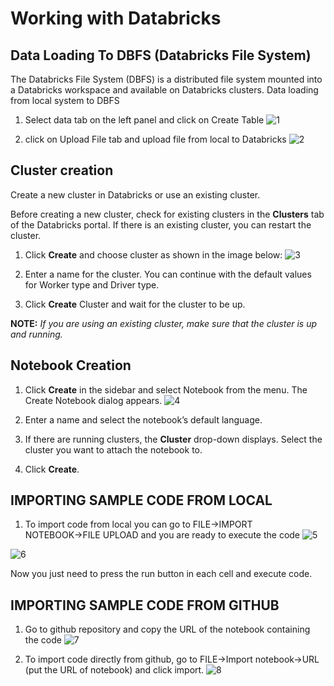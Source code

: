 # Working with Databricks

## Data Loading To DBFS (Databricks File System) 
The Databricks File System (DBFS) is a distributed file system mounted into a Databricks workspace and available on Databricks clusters.
Data loading from local system to DBFS
1. Select data tab on the left panel and click on Create Table 
![1](https://github.com/kipibi/Pyspark-to-Snowpark-Migration/assets/14852755/8bdab15a-9f32-49c3-b996-2d8022a4f642)

2. click on Upload File tab and upload file from local to Databricks
![2](https://github.com/kipibi/Pyspark-to-Snowpark-Migration/assets/14852755/ad073f3b-b4ac-42df-8223-05e3ec536730)

## Cluster creation
Create a new cluster in Databricks or use an existing cluster. 

Before creating a new cluster, check for existing clusters in the **Clusters** tab of the Databricks portal. If there is an existing cluster, you can restart the cluster.

1. Click **Create** and choose cluster as shown in the image below: 
![3](https://github.com/kipibi/Pyspark-to-Snowpark-Migration/assets/14852755/82009007-57d9-4020-ab01-6b182cb4f27f)

2. Enter a name for the cluster.
   You can continue with the default values for Worker type and Driver type.
3. Click **Create** Cluster and wait for the cluster to be up.

**NOTE:**  *If you are using an existing cluster, make sure that the cluster is up and running.*

## Notebook Creation 
1. Click **Create** in the sidebar and select Notebook from the menu. The Create Notebook dialog appears.
![4](https://github.com/kipibi/Pyspark-to-Snowpark-Migration/assets/14852755/30c96cba-0887-402e-b7a4-39558df57c96)

2. Enter a name and select the notebook’s default language.
3. If there are running clusters, the **Cluster** drop-down displays. Select the cluster you want to attach the notebook to.
4. Click **Create**.

## IMPORTING SAMPLE CODE FROM LOCAL

1. To import code from local you can go to FILE→IMPORT NOTEBOOK→FILE UPLOAD and you are ready to execute the code 
![5](https://github.com/kipibi/Pyspark-to-Snowpark-Migration/assets/14852755/20214ddb-7071-40dd-85f6-da5131637620)

![6](https://github.com/kipibi/Pyspark-to-Snowpark-Migration/assets/14852755/f92094a8-5db2-4e71-82f9-6b25452ac3f3)

Now you just need to press the run button in each cell and execute code. 

## IMPORTING SAMPLE CODE FROM GITHUB

1. Go to github repository and copy the URL of the notebook containing the code
![7](https://github.com/kipibi/Pyspark-to-Snowpark-Migration/assets/14852755/ac994519-1935-41a8-8a77-6b0f06e4c11a)

2. To import code directly from github, go to FILE→Import notebook→URL (put the URL of notebook) and click import.
![8](https://github.com/kipibi/Pyspark-to-Snowpark-Migration/assets/14852755/975ba4d1-5181-4439-8bc4-6290fe05c0ee) 


